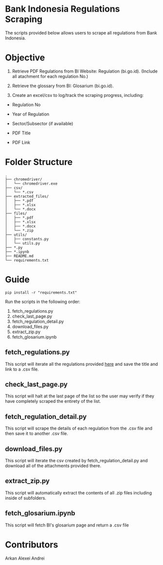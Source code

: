 # Bank Indonesia Regulations Scraping
The scripts provided below allows users to scrape all regulations from Bank Indonesia.

# Objective

1. Retrieve PDF Regulations from BI Website: Regulation (bi.go.id). (Include all atachment for each regulation No.)

2. Retrieve the glossary from BI: Glosarium (bi.go.id). 

3. Create an excel/csv to log/track the scraping progress, including: 

- Regulation No

- Year of Regulation

- Sector/Subsector (if available) 

- PDF Title

- PDF Link

# Folder Structure

```
.
├── chromedriver/
│   └── chromedriver.exe
├── csv/
│   └── *.csv
├── extracted_files/
│   ├── *.pdf
│   ├── *.xlsx
│   └── *.docx
├── files/
│   ├── *.pdf
│   ├── *.xlsx
│   ├── *.docx
│   └── *.zip
├── utils/
│   ├── constants.py
│   └── utils.py
├── *.py
├── *.ipynb
├── README.md
└── requirements.txt
```

# Guide

`pip install -r "requirements.txt"`

Run the scripts in the following order:

1. fetch_regulations.py
2. check_last_page.py
3. fetch_regulation_detail.py
4. download_files.py
5. extract_zip.py
6. fetch_glosarium.ipynb

## fetch_regulations.py
This script will iterate all the regulations provided [here](https://www.bi.go.id/en/publikasi/peraturan/Default.aspx) and save the title and link to a .csv file.

## check_last_page.py
This script will halt at the last page of the list so the user may verify if they have completely scraped the entirety of the list.

## fetch_regulation_detail.py
This script will scrape the details of each regulation from the .csv file and then save it to another .csv file.

## download_files.py
This script will iterate the csv created by fetch_regulation_detail.py and download all of the attachments provided there.

## extract_zip.py
This script will automatically extract the contents of all .zip files including inside of subfolders.

## fetch_glosarium.ipynb
This script will fetch BI's glosarium page and return a .csv file

# Contributors
Arkan Alexei Andrei